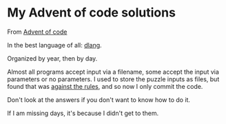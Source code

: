 # My Advent of code solutions

From [Advent of code](https://adventofcode.com)

In the best language of all: [dlang](https://dlang.org).

Organized by year, then by day.

Almost all programs accept input via a filename, some accept the input via parameters or no parameters. I used to store the puzzle inputs as files, but found that was [against the rules](https://old.reddit.com/r/adventofcode/wiki/faqs/copyright/inputs), and so now I only commit the code.

Don't look at the answers if you don't want to know how to do it.

If I am missing days, it's because I didn't get to them.
